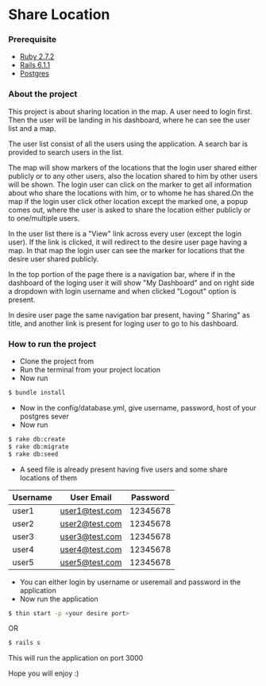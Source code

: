 # Share Location

### Prerequisite
* [Ruby 2.7.2]
* [Rails 6.1.1]
* [Postgres]

### About the project
This project is about sharing location in the map. A user need to login first. Then the user will be landing in his dashboard, where he can see the user list and a map.

The user list consist of all the users using the application. A search bar is provided to search users in the list. 

The map will show markers of the locations that the login user shared either publicly or to any other users, also the location shared to him by other users will be shown. The login user can click on the marker to get all information about who share the locations with him, or to whome he has shared.On the map if the login user click other location except the marked one, a popup comes out, where the user is asked to share the location either publicly or to one/multiple users.

In the user list there is a "View" link across every user (except the login user). If the link is clicked, it will redirect to the desire user page having a map. In that map the login user can see the marker for locations that the desire user shared publicly.

In the top portion of the page there is a navigation bar, where if in the dashboard of the loging user it will show "My Dashboard" and on right side a dropdown with login username and when clicked "Logout" option is present.

In desire user page the same navigation bar present, having "<username> Sharing" as title, and another link is present for loging user to go to his dashboard.

### How to run the project

 - Clone the project from 
 - Run the terminal from your project location
 - Now run 
```sh
$ bundle install
```
 - Now in the config/database.yml, give username, password, host of your postgres sever
 - Now run
```sh
$ rake db:create
$ rake db:migrate
$ rake db:seed
```
 - A seed file is already present having five users and some share locations of them

| Username | User Email | Password |
| ------ | ------ | ------ |
| user1 | user1@test.com | 12345678 |
| user2 | user2@test.com | 12345678 |
| user3 | user3@test.com | 12345678 |
| user4 | user4@test.com | 12345678 |
| user5 | user5@test.com | 12345678 |

 - You can either login by username or useremail and password in the application
 - Now run the application
```sh
$ thin start -p <your desire port>
```
OR
```sh
$ rails s
```
This will run the application on port 3000


Hope you will enjoy   :)


[Ruby 2.7.2]: <https://www.ruby-lang.org/en/news/2020/10/02/ruby-2-7-2-released/>
[Rails 6.1.1]: <https://weblog.rubyonrails.org/2021/1/7/Rails-6-1-1-has-been-released/>
[Postgres]: <https://www.postgresql.org/>

